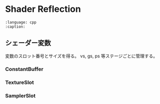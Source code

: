 # Shader Reflection

```{literalinclude} ../../samples/ShaderReflection/gorilla/shader_reflection.cpp
:language: cpp
:caption:
```

## シェーダー変数

変数のスロット番号とサイズを得る。
vs, gs, ps 等ステージごとに管理する。

### ConstantBuffer

### TextureSlot

### SamplerSlot
